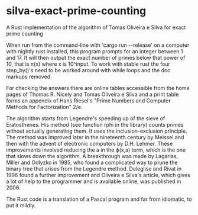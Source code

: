 # silva-exact-prime-counting
A Rust implementation of the algorithm of Tomas Oliveira e Silva for exact prime counting

When run from the command-line with 'cargo run --release' on a computer with nightly rust installed, this program prompts for an integer between 1 and 17. It will then output the exact number of primes below that power of 10, that is π(x) where x is 10^input. To work with stable rust the four step_by()'s need to be worked around with while loops and the doc markups removed.

For checking the answers there are online tables accessible from the home pages of Thomas R. Nicely and Tomas Oliveira e Silva and a print table forms an appendix of Hans Riesel's "Prime Numbers and Computer Methods for Factorization" 2/e.

The algorithm starts from Legendre's speeding up of the sieve of Eratosthenes. His method (see function rphi in the library) counts primes without actually generating them. It uses the inclusion-exclusion principle. The method was improved later in the nineteenth century by Meissel and then with the advent of electronic computers by D.H. Lehmer. These improvements involved reducing the a in the ϕ(x,a) term, which is the one that slows down the algorithm. A breakthrough was made by Lagarias, Miller and Odlyzko in 1985, who found a complicated way to prune the binary tree that arises from the Legendre method. Deleglise and Rivat in 1996 found a further improvement and Oliveira e Silva's article, which gives a lot of help to the programmer and is available online, was published in 2006.

The Rust code is a translation of a Pascal program and far from idiomatic, to put it mildly.
